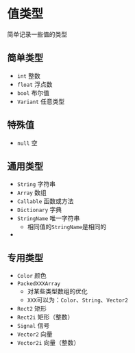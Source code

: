 # 值类型

简单记录一些值的类型

## 简单类型

* `int` 整数
* `float` 浮点数
* `bool` 布尔值
* `Variant` 任意类型

## 特殊值

* `null` 空

## 通用类型

* `String` 字符串
* `Array` 数组
* `Callable` 函数或方法
* `Dictionary` 字典
* `StringName` 唯一字符串
  * 相同值的`StringName`是相同的
* 

## 专用类型

* `Color` 颜色
* `PackedXXXArray`
  * 对某些类型数组的优化
  * `XXX`可以为：`Color`、`String`、`Vector2`
* `Rect2` 矩形
* `Rect2i` 矩形（整数）
* `Signal` 信号
* `Vector2` 向量
* `Vector2i` 向量（整数）